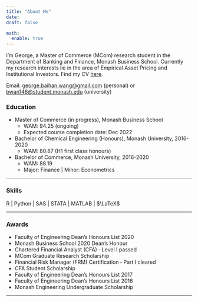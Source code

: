 ```yaml
---
title: "About Me"
date: 
draft: false

math:
  enable: true
---
```


I’m George, a Master of Commerce (MCom) research student in the Department of Banking and Finance, Monash Business School. Currently my research interests lie in the area of Empirical Asset Pricing and Institutional Investors. Find my CV <a href="CV-GeorgeBaihanWang.pdf">here</a>.

Email: george.baihan.wang@gmail.com (personal) or bwan146@student.monash.edu (university)


### Education
* Master of Commerce (in progress), Monash Business School
  - WAM: 94.25 (ongoing)
  - Expected course completion date: Dec 2022
* Bachelor of Chemical Engineering (Honours), Monash University, 2016-2020
  - WAM: 80.87 (H1 first class honours)
* Bachelor of Commerce, Monash University, 2016-2020
  - WAM: 88.19
  - Major: Finance | Minor: Econometrics 
  
--------------------
### Skills
R | Python | SAS | STATA | MATLAB | $\LaTeX$

-----------------
### Awards
* Faculty of Engineering Dean’s Honours List 2020
* Monash Business School 2020 Dean’s Honour
* Chartered Financial Analyst (CFA) ‑ Level I passed
* MCom Graduate Research Scholarship
* Financial Risk Manager (FRM) Certification ‑ Part I cleared
* CFA Student Scholarship
* Faculty of Engineering Dean’s Honours List 2017
* Faculty of Engineering Dean’s Honours List 2016
* Monash Engineering Undergraduate Scholarship


----------------
